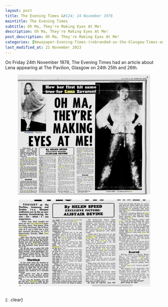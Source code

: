 ```yaml
---
layout: post
title: The Evening Times &#124; 24 November 1978
maintitle: The Evening Times
subtitle: Oh Ma, They're Making Eyes At Me!
description: Oh Ma, They're Making Eyes At Me!
post_description: Oh Ma, They're Making Eyes At Me!
categories: [Newspaper-Evening-Times-(rebranded-as-the-Glasgow-Times-on-4-December-2019), OnThisDay24November, Year-1978]
last_modified_at: 21 November 2023
---
```


On Friday 24th November 1978, The Evening Times had an article about Lena appearing at The Pavilion, Glasgow  on 24th 25th and 26th.

<figure class="fig1">
<a href="/assets/images/newspapers/1978-11-24-The Evening Times-01.jpg"><img src="/assets/images/newspapers/1978-11-24-The Evening Times-01.jpg" class="full-width zoom-in" /></a>
</figure>

<figure class="fig2">
<a href="/assets/images/newspapers/1978-11-24-The Evening Times-02.jpg"><img src="/assets/images/newspapers/1978-11-24-The Evening Times-02.jpg" class="full-width zoom-in" /></a>
</figure>

<br />{: .clear}

